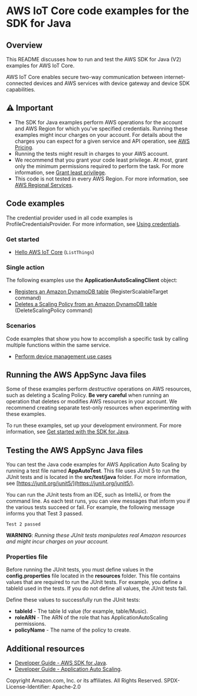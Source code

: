 # AWS IoT Core code examples for the SDK for Java

## Overview
This README discusses how to run and test the AWS SDK for Java (V2) examples for AWS IoT Core.

AWS IoT Core enables secure two-way communication between internet-connected devices and AWS services with device gateway and device SDK capabilities.

## ⚠️ Important
* The SDK for Java examples perform AWS operations for the account and AWS Region for which you've specified credentials. Running these examples might incur charges on your account. For details about the charges you can expect for a given service and API operation, see [AWS Pricing](https://aws.amazon.com/pricing/).
* Running the tests might result in charges to your AWS account.
* We recommend that you grant your code least privilege. At most, grant only the minimum permissions required to perform the task. For more information, see [Grant least privilege](https://docs.aws.amazon.com/IAM/latest/UserGuide/best-practices.html#grant-least-privilege). 
* This code is not tested in every AWS Region. For more information, see [AWS Regional Services](https://aws.amazon.com/about-aws/global-infrastructure/regional-product-services).

## Code examples

The credential provider used in all code examples is ProfileCredentialsProvider. For more information, see [Using credentials](https://docs.aws.amazon.com/sdk-for-java/latest/developer-guide/credentials.html).

### Get started

- [Hello AWS IoT Core](src/main/java/com/example/iot/HelloIoT.java) (`ListThings`)


### Single action

The following examples use the **ApplicationAutoScalingClient** object:

- [Registers an Amazon DynamoDB table](https://github.com/awsdocs/aws-doc-sdk-examples/blob/main/javav2/example_code/appautoscale/src/main/java/com/example/appautoscale/EnableDynamoDBAutoscaling.java) (RegisterScalableTarget command)
- [Deletes a Scaling Policy from an Amazon DynamoDB table](https://github.com/awsdocs/aws-doc-sdk-examples/blob/main/javav2/example_code/appautoscale/src/main/java/com/example/appautoscale/DisableDynamoDBAutoscaling.java) (DeleteScalingPolicy command)

### Scenarios

Code examples that show you how to accomplish a specific task by calling multiple
functions within the same service.

* [Perform device management use cases ](src/main/java/com/example/iot/IotScenario.java) 

## Running the AWS AppSync Java files

Some of these examples perform *destructive* operations on AWS resources, such as deleting a Scaling Policy. **Be very careful** when running an operation that deletes or modifies AWS resources in your account. We recommend creating separate test-only resources when experimenting with these examples.

To run these examples, set up your development environment. For more information, 
see [Get started with the SDK for Java](https://docs.aws.amazon.com/sdk-for-java/latest/developer-guide/setup.html). 


 ## Testing the AWS AppSync Java files

You can test the Java code examples for AWS Application Auto Scaling by running a test file named **AppAutoTest**. This file uses JUnit 5 to run the JUnit tests and is located in the **src/test/java** folder. For more information, see [https://junit.org/junit5/](https://junit.org/junit5/).

You can run the JUnit tests from an IDE, such as IntelliJ, or from the command line. As each test runs, you can view messages that inform you if the various tests succeed or fail. For example, the following message informs you that Test 3 passed.

	Test 2 passed

**WARNING**: _Running these JUnit tests manipulates real Amazon resources and might incur charges on your account._

 ### Properties file
Before running the JUnit tests, you must define values in the **config.properties** file located in the **resources** folder. This file contains values that are required to run the JUnit tests. For example, you define a tableId used in the tests. If you do not define all values, the JUnit tests fail.

Define these values to successfully run the JUnit tests:

- **tableId** - The table Id value (for example, table/Music).  
- **roleARN** - The ARN of the role that has ApplicationAutoScaling permissions.
- **policyName** - The name of the policy to create.

## Additional resources
* [Developer Guide - AWS SDK for Java](https://docs.aws.amazon.com/sdk-for-java/latest/developer-guide/home.html).
* [Developer Guide - Application Auto Scaling](https://docs.aws.amazon.com/autoscaling/application/userguide/what-is-application-auto-scaling.html).

Copyright Amazon.com, Inc. or its affiliates. All Rights Reserved. SPDX-License-Identifier: Apache-2.0